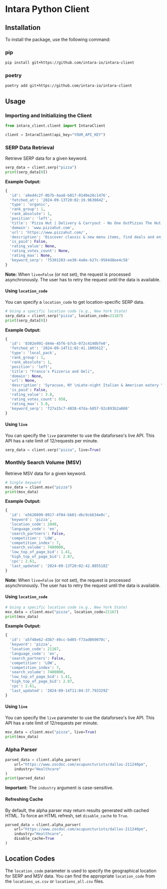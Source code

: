 # Intara Python Client

## Installation

To install the package, use the following command:

### pip
```bash
pip install git+https://github.com/intara-io/intara-client
```

### poetry

```bash
poetry add git+https://github.com/intara-io/intara-client
```

## Usage

### Importing and Initializing the Client

```python
from intara_client.client import IntaraClient

client = IntaraClient(api_key="YOUR_API_KEY")
```

### SERP Data Retrieval

Retrieve SERP data for a given keyword.

```python
serp_data = client.serp("pizza")
print(serp_data[0])
```

**Example Output:**

```python
{
  'id': 'a9ed4c2f-0b7b-4aa8-b017-0140e28c1476',
  'fetched_at': '2024-09-13T20:02:19.963084Z',
  'type': 'organic',
  'rank_group': 1,
  'rank_absolute': 1,
  'position': 'left',
  'title': 'Pizza Hut | Delivery & Carryout - No One OutPizzas The Hut!',
  'domain': 'www.pizzahut.com',
  'url': 'https://www.pizzahut.com/',
  'description': 'Discover classic & new menu items, find deals and enjoy seamless ordering for delivery and carryout. No One OutPizzas the Hut®.',
  'is_paid': False,
  'rating_value': None,
  'rating_votes_count': None,
  'rating_max': None,
  'keyword_serp': '75301203-ee30-4a8e-b27c-9564d8ee4c58'
}
```

**Note:** When `live=False` (or not set), the request is processed asynchronously. The user has to retry the request until the data is available.

#### Using `location_code`

You can specify a `location_code` to get location-specific SERP data.

```python
# Using a specific location code (e.g., New York State)
serp_data = client.serp("pizza", location_code=21167)
print(serp_data[0])
```

**Example Output:**

```python
{
  'id': '8302e991-d44e-45f6-b7cb-072c4140bfe0',
  'fetched_at': '2024-09-14T11:02:41.100561Z',
  'type': 'local_pack',
  'rank_group': 1,
  'rank_absolute': 1,
  'position': 'left',
  'title': "Franco's Pizzeria and Deli",
  'domain': None,
  'url': None,
  'description': 'Syracuse, NY \nLate-night Italian & American eatery \n',
  'is_paid': False,
  'rating_value': 3.8,
  'rating_votes_count': 958,
  'rating_max': 5.0,
  'keyword_serp': 'f27a15c7-4838-47da-b857-92c893b2a860'
}
```

#### Using `live`

You can specify the `live` parameter to use the dataforseo's live API. This API has a rate limit of 12/requests per minute.

```python
serp_data = client.serp("pizza", live=True)
```

### Monthly Search Volume (MSV)

Retrieve MSV data for a given keyword.

```python
# Single keyword
msv_data = client.msv("pizza")
print(msv_data)
```

**Example Output:**

```python
{
  'id': 'e5620899-8917-4f04-bb01-dbc9cb634e0c',
  'keyword': 'pizza',
  'location_code': 2840,
  'language_code': 'en',
  'search_partners': False,
  'competition': 'LOW',
  'competition_index': 7,
  'search_volume': 7480000,
  'low_top_of_page_bid': 1.41,
  'high_top_of_page_bid': 2.87,
  'cpc': 2.61,
  'last_updated': '2024-09-13T20:02:42.885518Z'
}
```

**Note:** When `live=False` (or not set), the request is processed asynchronously. The user has to retry the request until the data is available.

#### Using `location_code`

```python
# Using a specific location code (e.g., New York State)
msv_data = client.msv("pizza", location_code=21167)
print(msv_data)
```

**Example Output:**

```python
{
  'id': 'a5f48e62-d3b7-49cc-bd05-f73ad869078c',
  'keyword': 'pizza',
  'location_code': 21167,
  'language_code': 'en',
  'search_partners': False,
  'competition': 'LOW',
  'competition_index': 7,
  'search_volume': 7480000,
  'low_top_of_page_bid': 1.41,
  'high_top_of_page_bid': 2.87,
  'cpc': 2.61,
  'last_updated': '2024-09-14T11:04:37.793329Z'
}
```

#### Using `live`

You can specify the `live` parameter to use the dataforseo's live API. This API has a rate limit of 12/requests per minute.

```python
msv_data = client.msv("pizza", live=True)
print(msv_data)
```

### Alpha Parser

```python
parsed_data = client.alpha_parser(
    url="https://www.zocdoc.com/acupuncturists/dallas-211240pm",
    industry="Healthcare"
)
print(parsed_data)
```

**Important:** The `industry` argument is case-sensitive.

#### Refreshing Cache

By default, the alpha parser may return results generated with cached HTML. To force an HTML refresh, set `disable_cache` to `True`.

```python
parsed_data = client.alpha_parser(
    url="https://www.zocdoc.com/acupuncturists/dallas-211240pm",
    industry="Healthcare",
    disable_cache=True
)
```

## Location Codes

The `location_code` parameter is used to specify the geographical location for SERP and MSV data. You can find the appropriate `location_code` from the `locations_us.csv` or `locations_all.csv` files.

